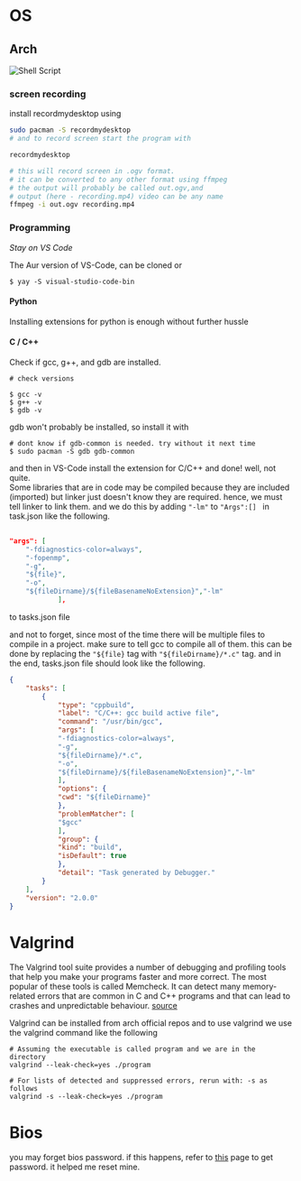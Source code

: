 # OS

## Arch 
![Shell Script](https://img.shields.io/badge/shell_script-%23121011.svg?style=for-the-badge&logo=gnu-bash&logoColor=white)

### screen recording
install recordmydesktop using
```bash
sudo pacman -S recordmydesktop
# and to record screen start the program with

recordmydesktop

# this will record screen in .ogv format.
# it can be converted to any other format using ffmpeg
# the output will probably be called out.ogv,and
# output (here - recording.mp4) video can be any name
ffmpeg -i out.ogv recording.mp4

```

### Programming

<em> Stay on VS Code</em>

The Aur version of VS-Code, can be cloned or 

```shell
$ yay -S visual-studio-code-bin
```
#### Python

Installing extensions for python is enough without further hussle

#### C / C++

Check if gcc, g++, and gdb are installed.

```shell
# check versions

$ gcc -v
$ g++ -v
$ gdb -v
```
gdb won't probably be installed, so install it with

```shell
# dont know if gdb-common is needed. try without it next time
$ sudo pacman -S gdb gdb-common
```
and then in VS-Code install the extension for C/C++ and done! well, not quite.<br>
Some libraries that are in code may be compiled because they are included (imported) but linker just doesn't know they are required. hence, we must tell linker to link them. and we do this by adding `"-lm"` to `"Args":[] ` in task.json like the following.
```json 
		
"args": [
	"-fdiagnostics-color=always",
	"-fopenmp",
	"-g",
	"${file}",
	"-o",
	"${fileDirname}/${fileBasenameNoExtension}","-lm"
            ],
```

to tasks.json file

and not to forget, since most of the time there will be multiple files to compile in a project. make sure to tell gcc to compile all of them. this can be done by replacing the `"${file}` tag with  `"${fileDirname}/*.c"` tag. and in the end, tasks.json file should look like the following.
```json
{
	"tasks": [
		{
		    "type": "cppbuild",
		    "label": "C/C++: gcc build active file",
		    "command": "/usr/bin/gcc",
		    "args": [
			"-fdiagnostics-color=always",
			"-g",
			"${fileDirname}/*.c",
			"-o",
			"${fileDirname}/${fileBasenameNoExtension}","-lm"
		    ],
		    "options": {
			"cwd": "${fileDirname}"
		    },
		    "problemMatcher": [
			"$gcc"
		    ],
		    "group": {
			"kind": "build",
			"isDefault": true
		    },
		    "detail": "Task generated by Debugger."
		}
	],
	"version": "2.0.0"
}
```
# Valgrind

The Valgrind tool suite provides a number of debugging and profiling tools that help you make your programs faster and more correct. The most popular of these tools is called Memcheck. 
It can detect many memory-related errors that are common in C and C++ programs and that can lead to crashes and unpredictable behaviour. [source](https://valgrind.org/docs/manual/quick-start.html)

Valgrind can be installed from arch official repos and to use valgrind
we use the valgrind command like the following

```shell
# Assuming the executable is called program and we are in the directory
valgrind --leak-check=yes ./program

# For lists of detected and suppressed errors, rerun with: -s as follows
valgrind -s --leak-check=yes ./program
```


# Bios

you may forget bios password. if this happens, refer to [this](https://bios-pw.org/) page to get password. it helped me reset mine.
